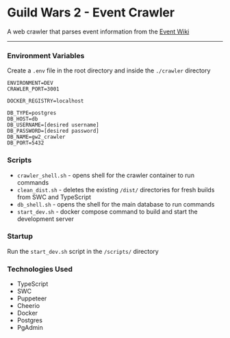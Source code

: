 # Guild Wars 2 - Event Crawler

A web crawler that parses event information from the [Event Wiki](https://wiki.guildwars2.com/wiki/Event_timers)

---

### Environment Variables

Create a `.env` file in the root directory and inside the `./crawler` directory

```
ENVIRONMENT=DEV
CRAWLER_PORT=3001

DOCKER_REGISTRY=localhost

DB_TYPE=postgres
DB_HOST=db
DB_USERNAME=[desired username]
DB_PASSWORD=[desired password]
DB_NAME=gw2_crawler
DB_PORT=5432
```

### Scripts

- `crawler_shell.sh` - opens shell for the crawler container to run commands
- `clean_dist.sh` - deletes the existing `/dist/` directories for fresh builds from SWC and TypeScript
- `db_shell.sh` - opens the shell for the main database to run commands
- `start_dev.sh` - docker compose command to build and start the development server

### Startup

Run the `start_dev.sh` script in the `/scripts/` directory

### Technologies Used

- TypeScript
- SWC
- Puppeteer
- Cheerio
- Docker
- Postgres
- PgAdmin
